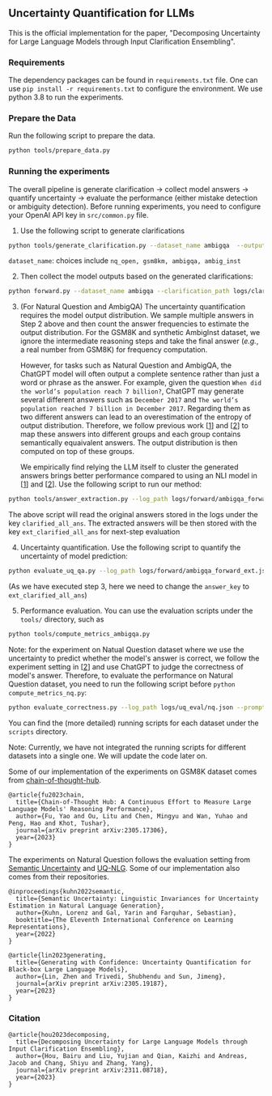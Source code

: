## Uncertainty Quantification for LLMs

This is the official implementation for the paper, "Decomposing Uncertainty for Large Language Models through Input Clarification Ensembling".

### Requirements

The dependency packages can be found in `requirements.txt` file. One can use `pip install -r requirements.txt` to configure the environment. We use python 3.8 to run the experiments.


### Prepare the Data

Run the following script to prepare the data. 
```sh
python tools/prepare_data.py 
```

### Running the experiments
The overall pipeline is generate clarification $\rightarrow$ collect model answers $\rightarrow$ quantify uncertainty $\rightarrow$ evaluate the performance (either mistake detection or ambiguity detection). Before running experiments, you need to configure your OpenAI API key in `src/common.py` file.

1. Use the following script to generate clarifications

```sh
python tools/generate_clarification.py --dataset_name ambigqa  --output_path logs/clarification/ambigqa.json --sample --sample_n 2
```

`dataset_name`: choices include `nq_open, gsm8km, ambigqa, ambig_inst`

2. Then collect the model outputs based on the generated clarifications:

```sh
python forward.py --dataset_name ambigqa --clarification_path logs/clarification/ambigqa.json --output_path logs/forward/ambigqa_forward.json
```

3. (For Natural Question and AmbigQA) The uncertainty quantification requires the model output distribution. We sample multiple answers in Step 2 above and then count the answer frequencies to estimate the output distribution. For the GSM8K and synthetic AmbigInst dataset, we ignore the intermediate reasoning steps and take the final answer (*e.g.*, a real number from GSM8K) for frequency computation.

   However, for tasks such as Natural Question and AmbigQA, the ChatGPT model will often output a complete sentence rather than just a word or phrase as the answer. For example, given the question `When did the world’s population reach 7 billion?`, ChatGPT may generate several different answers such as `December 2017` and `The world’s  population reached 7 billion in December 2017`. Regarding them as two different answers can lead to an overestimation of the entropy of output distribution. Therefore, we follow previous work \[[1](https://github.com/lorenzkuhn/semantic_uncertainty/tree/main)\] and \[[2](https://github.com/zlin7/UQ-NLG/tree/main)\] to map these answers into different groups and each group contains semantically equaivalent answers. The output distribution is then computed on top of these groups.

   We empirically find relying the LLM itself to cluster the generated answers brings better performance compared to using an NLI model in  \[[1](https://github.com/lorenzkuhn/semantic_uncertainty/tree/main)\] and \[[2](https://github.com/zlin7/UQ-NLG/tree/main)\]. Use the following script to run our method:

 ```sh
 python tools/answer_extraction.py --log_path logs/forward/ambigqa_forward.json --prompt_path lib_prompt/common/answer_extraction.txt --answer_key clarified_all_ans --output_path logs/forward/ambigqa_forward_ext.json
 ```

   The above script will read the original answers stored in the logs under the key `clarified_all_ans`. The extracted answers will be then stored with the key `ext_clarified_all_ans` for next-step evaluation

4. Uncertainty quantification. Use the following script to quantify the uncertainty of model prediction:

```sh
python evaluate_uq_qa.py --log_path logs/forward/ambigqa_forward_ext.json --output_path logs/uq_eval/ambigqa.json --answer_key ext_clarified_all_ans
```
(As we have executed step 3, here we need to change the `answer_key` to `ext_clarified_all_ans`)

5. Performance evaluation. You can use the evaluation scripts under the `tools/` directory, such as
```sh
python tools/compute_metrics_ambigqa.py
```

Note: for the experiment on Natual Question dataset where we use the uncertainty to predict whether the model's answer is correct, we follow the experiment setting in \[[2](https://github.com/zlin7/UQ-NLG/tree/main)\] and use ChatGPT to judge the correctness of model's answer. Therefore, to evaluate the performance on Natural Question dataset, you need to run the following script before `python compute_metrics_nq.py`:

```sh
python evaluate_correctness.py --log_path logs/uq_eval/nq.json --prompt_path lib_prompt/evaluation/nq_eval.txt --output_path logs/uq_eval/gpt_eval_nq.json
```

You can find the (more detailed) running scripts for each dataset under the `scripts` directory.

Note: Currently, we have not integrated the running scripts for different datasets into a single one. We will update the code later on.



Some of our implementation of the experiments on GSM8K dataset comes from [chain-of-thought-hub](https://github.com/FranxYao/chain-of-thought-hub).

```
@article{fu2023chain,
  title={Chain-of-Thought Hub: A Continuous Effort to Measure Large Language Models' Reasoning Performance},
  author={Fu, Yao and Ou, Litu and Chen, Mingyu and Wan, Yuhao and Peng, Hao and Khot, Tushar},
  journal={arXiv preprint arXiv:2305.17306},
  year={2023}
}
```

The experiments on Natural Question follows the evaluation setting from [Semantic Uncertainty](https://github.com/lorenzkuhn/semantic_uncertainty/tree/main) and [UQ-NLG](https://github.com/zlin7/UQ-NLG/tree/main). Some of our implementation also comes from their repositories.

```
@inproceedings{kuhn2022semantic,
  title={Semantic Uncertainty: Linguistic Invariances for Uncertainty Estimation in Natural Language Generation},
  author={Kuhn, Lorenz and Gal, Yarin and Farquhar, Sebastian},
  booktitle={The Eleventh International Conference on Learning Representations},
  year={2022}
}
```

```
@article{lin2023generating,
  title={Generating with Confidence: Uncertainty Quantification for Black-box Large Language Models},
  author={Lin, Zhen and Trivedi, Shubhendu and Sun, Jimeng},
  journal={arXiv preprint arXiv:2305.19187},
  year={2023}
}
```

### Citation

```
@article{hou2023decomposing,
  title={Decomposing Uncertainty for Large Language Models through Input Clarification Ensembling},
  author={Hou, Bairu and Liu, Yujian and Qian, Kaizhi and Andreas, Jacob and Chang, Shiyu and Zhang, Yang},
  journal={arXiv preprint arXiv:2311.08718},
  year={2023}
}
```